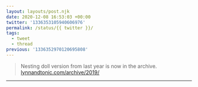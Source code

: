 ```yaml
---
layout: layouts/post.njk
date: 2020-12-08 16:53:03 +00:00
twitter: '1336353105940606976'
permalink: /status/{{ twitter }}/
tags: 
  - tweet
  - thread
previous: '1336352970120695808'
---
```


> Nesting doll version from last year is now in the archive. [lynnandtonic.com/archive/2019/](https://lynnandtonic.com/archive/2019/)

---
